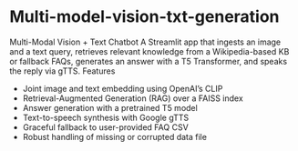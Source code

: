 # Multi-model-vision-txt-generation
Multi-Modal Vision + Text Chatbot
A Streamlit app that ingests an image and a text query, retrieves relevant knowledge from a Wikipedia-based KB or fallback FAQs, generates an answer with a T5 Transformer, and speaks the reply via gTTS.
Features
- Joint image and text embedding using OpenAI’s CLIP
- Retrieval-Augmented Generation (RAG) over a FAISS index
- Answer generation with a pretrained T5 model
- Text-to-speech synthesis with Google gTTS
- Graceful fallback to user-provided FAQ CSV
- Robust handling of missing or corrupted data file
